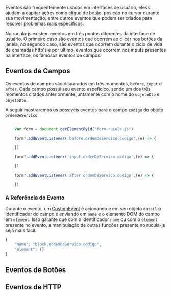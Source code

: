 Eventos são frequentemente usados em interfaces de usuário, eless ajudam a capitar ações como clique de botão, posição no cursor durante sua movimentação, entre outros eventos que podem ser criados para resolver problemas mais específicos.

No rucula-js existem eventos em três pontos diferentes da interface de usuário. O primeiro caso são eventos que ocorrem ao clicar nos botões da janela, no segundo caso, são eventos que ocorrem durante o ciclo de vida de chamadas http's e por último, eventos que  ocorrem nos inputs presentes na interface, os famosos eventos de campos.

## Eventos de Campos
Os eventos de campos são disparados em três momentos, `before`, `input` e `after`. Cada campo possui seu evento espeficico, sendo um dos três momentos citados anteriormente juntamente com o nome do `objetoDto` e `objetoDto`. 

A seguir mostraremos os possíveis eventos para o campo `codigo` do objeto `ordemDeServico`.

```ts

    var form = document.getElementById("form-rucula-js")
    
    form?.addEventListener('before.ordemDeServico.codigo',(e) => {

    })

    form?.addEventListener('input.ordemDeServico.codigo',(e) => {

    })

    form?.addEventListener('after.ordemDeServico.codigo',(e) => {

    })

```

### A Referência do Evento

Durante o evento, um [CustomEvent](https://developer.mozilla.org/en-US/docs/Web/API/CustomEvent/CustomEvent) é acionando e em seu objeto `datail` o identificador do campo é enviando em `name` e o elemento DOM do campo em `element`. Isso garante que com o identificador `name` ou  com o `element` presente no evento, a manipulação de outras funções presente no rucula-js seja mais fácil.

```js
{
    "name": "block.ordemDeServico.codigo",
    "element": {}
}
```
## Eventos de Botões
## Eventos de HTTP
